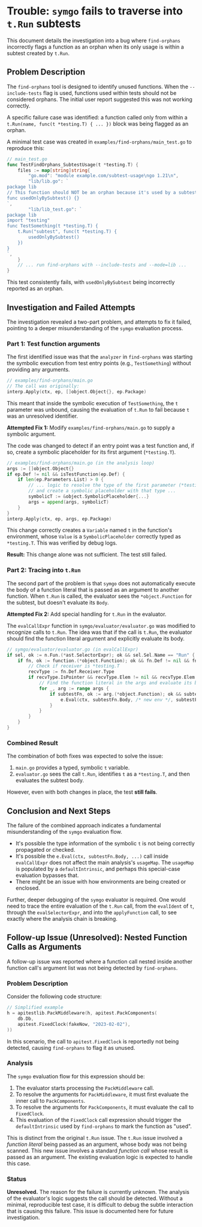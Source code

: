 # Trouble: `symgo` fails to traverse into `t.Run` subtests

This document details the investigation into a bug where `find-orphans` incorrectly flags a function as an orphan when its only usage is within a subtest created by `t.Run`.

## Problem Description

The `find-orphans` tool is designed to identify unused functions. When the `--include-tests` flag is used, functions used within tests should not be considered orphans. The initial user report suggested this was not working correctly.

A specific failure case was identified: a function called only from within a `t.Run(name, func(t *testing.T) { ... })` block was being flagged as an orphan.

A minimal test case was created in `examples/find-orphans/main_test.go` to reproduce this:

```go
// main_test.go
func TestFindOrphans_SubtestUsage(t *testing.T) {
	files := map[string]string{
		"go.mod": "module example.com/subtest-usage\ngo 1.21\n",
		"lib/lib.go": `
package lib
// This function should NOT be an orphan because it's used by a subtest.
func usedOnlyBySubtest() {}
`,
		"lib/lib_test.go": `
package lib
import "testing"
func TestSomething(t *testing.T) {
    t.Run("subtest", func(t *testing.T) {
        usedOnlyBySubtest()
    })
}
`,
	}
	// ... run find-orphans with --include-tests and --mode=lib ...
}
```

This test consistently fails, with `usedOnlyBySubtest` being incorrectly reported as an orphan.

## Investigation and Failed Attempts

The investigation revealed a two-part problem, and attempts to fix it failed, pointing to a deeper misunderstanding of the `symgo` evaluation process.

### Part 1: Test function arguments

The first identified issue was that the `analyzer` in `find-orphans` was starting the symbolic execution from test entry points (e.g., `TestSomething`) without providing any arguments.

```go
// examples/find-orphans/main.go
// The call was originally:
interp.Apply(ctx, ep, []object.Object{}, ep.Package)
```

This meant that inside the symbolic execution of `TestSomething`, the `t` parameter was unbound, causing the evaluation of `t.Run` to fail because `t` was an unresolved identifier.

**Attempted Fix 1:** Modify `examples/find-orphans/main.go` to supply a symbolic argument.

The code was changed to detect if an entry point was a test function and, if so, create a symbolic placeholder for its first argument (`*testing.T`).

```go
// examples/find-orphans/main.go (in the analysis loop)
args := []object.Object{}
if ep.Def != nil && isTestFunction(ep.Def) {
    if len(ep.Parameters.List) > 0 {
        // ... logic to resolve the type of the first parameter (*testing.T)
        // and create a symbolic placeholder with that type ...
        symbolicT := &object.SymbolicPlaceholder{...}
        args = append(args, symbolicT)
    }
}
interp.Apply(ctx, ep, args, ep.Package)
```

This change correctly creates a `Variable` named `t` in the function's environment, whose `Value` is a `SymbolicPlaceholder` correctly typed as `*testing.T`. This was verified by debug logs.

**Result:** This change alone was not sufficient. The test still failed.

### Part 2: Tracing into `t.Run`

The second part of the problem is that `symgo` does not automatically execute the body of a function literal that is passed as an argument to another function. When `t.Run` is called, the evaluator sees the `*object.Function` for the subtest, but doesn't evaluate its `Body`.

**Attempted Fix 2:** Add special handling for `t.Run` in the evaluator.

The `evalCallExpr` function in `symgo/evaluator/evaluator.go` was modified to recognize calls to `t.Run`. The idea was that if the call is `t.Run`, the evaluator should find the function literal argument and explicitly evaluate its body.

```go
// symgo/evaluator/evaluator.go (in evalCallExpr)
if sel, ok := n.Fun.(*ast.SelectorExpr); ok && sel.Sel.Name == "Run" {
    if fn, ok := function.(*object.Function); ok && fn.Def != nil && fn.Def.Receiver != nil {
        // Check if receiver is *testing.T
        recvType := fn.Def.Receiver.Type
        if recvType.IsPointer && recvType.Elem != nil && recvType.Elem.PkgName == "testing" && recvType.Elem.TypeName == "T" {
            // Find the function literal in the args and evaluate its body
            for _, arg := range args {
                if subtestFn, ok := arg.(*object.Function); ok && subtestFn.Body != nil {
                    e.Eval(ctx, subtestFn.Body, /* new env */, subtestFn.Package)
                }
            }
        }
    }
}
```

### Combined Result

The combination of both fixes was expected to solve the issue:
1.  `main.go` provides a typed, symbolic `t` variable.
2.  `evaluator.go` sees the call `t.Run`, identifies `t` as a `*testing.T`, and then evaluates the subtest body.

However, even with both changes in place, the test **still fails**.

## Conclusion and Next Steps

The failure of the combined approach indicates a fundamental misunderstanding of the `symgo` evaluation flow.
- It's possible the type information of the symbolic `t` is not being correctly propagated or checked.
- It's possible the `e.Eval(ctx, subtestFn.Body, ...)` call inside `evalCallExpr` does not affect the main analysis's `usageMap`. The `usageMap` is populated by a `defaultIntrinsic`, and perhaps this special-case evaluation bypasses that.
- There might be an issue with how environments are being created or enclosed.

Further, deeper debugging of the `symgo` evaluator is required. One would need to trace the entire evaluation of the `t.Run` call, from the `evalIdent` of `t`, through the `evalSelectorExpr`, and into the `applyFunction` call, to see exactly where the analysis chain is breaking.

## Follow-up Issue (Unresolved): Nested Function Calls as Arguments

A follow-up issue was reported where a function call nested inside another function call's argument list was not being detected by `find-orphans`.

### Problem Description

Consider the following code structure:

```go
// Simplified example
h = apitestlib.PackMiddleware(h, apitest.PackComponents(
    db.Db,
    apitest.FixedClock(fakeNow, "2023-02-02"),
))
```

In this scenario, the call to `apitest.FixedClock` is reportedly not being detected, causing `find-orphans` to flag it as unused.

### Analysis

The `symgo` evaluation flow for this expression should be:
1.  The evaluator starts processing the `PackMiddleware` call.
2.  To resolve the arguments for `PackMiddleware`, it must first evaluate the inner call to `PackComponents`.
3.  To resolve the arguments for `PackComponents`, it must evaluate the call to `FixedClock`.
4.  This evaluation of the `FixedClock` call expression should trigger the `defaultIntrinsic` used by `find-orphans` to mark the function as "used".

This is distinct from the original `t.Run` issue. The `t.Run` issue involved a *function literal* being passed as an argument, whose body was not being scanned. This new issue involves a standard *function call* whose result is passed as an argument. The existing evaluation logic is expected to handle this case.

### Status

**Unresolved.** The reason for the failure is currently unknown. The analysis of the evaluator's logic suggests the call should be detected. Without a minimal, reproducible test case, it is difficult to debug the subtle interaction that is causing this failure. This issue is documented here for future investigation.
